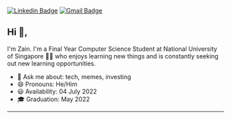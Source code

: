 [![Linkedin Badge](https://img.shields.io/badge/-blue?style=flat-square&logo=Linkedin&logoColor=white&link=https://www.linkedin.com/in/zain-alam-92a687157/)](https://www.linkedin.com/in/zain-alam-92a687157/) [![Gmail Badge](https://img.shields.io/badge/-c14438?style=flat-square&logo=Gmail&logoColor=white&link=mailto:zain.sma.mz@gmail.com)](mailto:zain.sma.mz@gmail.com)

## Hi 👋, 
I'm Zain. I'm a Final Year Computer Science Student at National University of Singapore 👨‍💻 who enjoys learning new things and is constantly seeking out new learning opportunities. 

- 💬 Ask me about: tech, memes, investing
- 😄 Pronouns: He/Him
- 😃 Availability: 04 July 2022
- 🎓 Graduation: May 2022
-----
